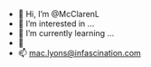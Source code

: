 - 👋 Hi, I’m @McClarenL
- 👀 I’m interested in ...
- 🌱 I’m currently learning ...
- 💞️ 
- 📫 mac.lyons@infascination.com 

<!---
McClarenL/McClarenL is a ✨ special ✨ repository because its `README.md` (this file) appears on your GitHub profile.
You can click the Preview link to take a look at your changes.
--->
